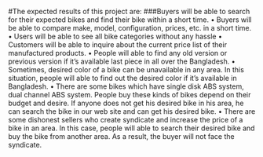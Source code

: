 #The expected results of this project are:
###Buyers will be able to search for their expected bikes and find their bike within a short time.
• Buyers will be able to compare make, model, configuration, prices, etc. in a short time.
• Users will be able to see all bike categories without any hassle
• Customers will be able to inquire about the current price list of their manufactured products.
• People will able to find any old version or previous version if it’s available last piece in 
all over the Bangladesh. 
• Sometimes, desired color of a bike can be unavailable in any area. In this situation, people will able to find out the desired color if it’s available in Bangladesh. 
• There are some bikes which have single disk ABS system, dual channel ABS system. People buy these kinds of bikes depend on their budget and desire. If anyone does not get his desired bike in his area, he can search the bike in our web site and can get his desired bike.
• There are some dishonest sellers who create syndicate and increase the price of a bike in an area. In this case, people will able to search their desired bike and buy the bike from another area. As a result, the buyer will not face the syndicate.
